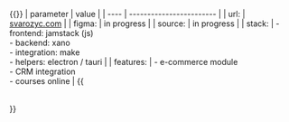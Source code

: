 ---
---
{{<table class="mono">}}
| parameter | value |
| ---- | ------------------------ |
| url: | <a href="https://www.svarozyc.com" target="_blank">svarozyc.com</a> |
| figma: | in progress |
| source: | in progress |
| stack: | - frontend: jamstack (js)<br>- backend: xano<br>- integration: make<br>- helpers: electron / tauri |
| features: | - e-commerce module<br>- CRM integration<br>- courses online |
{{</table>}}
